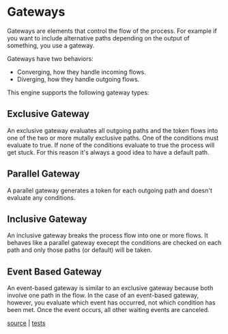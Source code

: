 # Gateways

Gateways are elements that control the flow of the process. For example if you want to include alternative paths depending on the output of something, you use a gateway.

Gateways have two behaviors:

* Converging, how they handle incoming flows.
* Diverging, how they handle outgoing flows.

This engine supports the following gateway types:

## Exclusive Gateway

An exclusive gateway evaluates all outgoing paths and the token flows into one of the two or more mutally exclusive paths. One of the conditions must evaluate to true. If none of the conditions evaluate to true the process will get stuck. For this reason it's always a good idea to have a default path.

## Parallel Gateway

A parallel gateway generates a token for each outgoing path and doesn't evaluate any conditions.

## Inclusive Gateway

An inclusive gateway breaks the process flow into one or more flows. It behaves like a parallel gateway execept the conditions are checked on each path and only those paths (or default) will be taken.

## Event Based Gateway

An event-based gateway is similar to an exclusive gateway because both involve one path in the flow. In the case of an event-based gateway, however, you evaluate which event has occurred, not which condition has been met. Once the event occurs, all other waiting events are canceled.

[source](../lib/bpmn/gateway.rb) | [tests](../test/bpmn/gateway_test.rb)